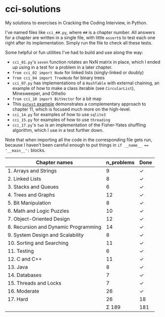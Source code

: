 # cci-solutions
My solutions to exercises in Cracking the Coding Interview, in Python.

I've named files like `cci_##.py`, where `##` is a chapter number. All answers for a chapter are written in a single file, with little `assert`s to test each one right after its implementation. Simply run the file to check all these tests.

Some helpful or fun utilities I've had to build and use along the way:
- `cci_01.py`'s `seven` function rotates an NxN matrix in place, which I ended up using in a test for a problem in a later chapter.
- `from cci_02 import Node` for linked lists (singly-linked or doubly)
- `from cci_04 import TreeNode` for binary trees
- `cci_07.py` has implementations of a `HashTable` with external chaining, an example of how to make a class iterable (see `CircularList`), Minesweeper, and Othello
- `from cci_10 import BitVector` for a bit map
- This [`pytest` example](https://github.com/pavelkomarov/projection-pursuit/blob/master/skpp/tests/test_skpp.py) demonstrates a complementary approach to chapter 11, which is focused much more on the high-level.
- `cci_14.py` for examples of how to use `sqlite3`
- `cci_15.py` for examples of how to use `threading`
- `cci_17.py`'s `two` is an implementation of the Fisher-Yates shuffling algorithm, which I use in a test further down.

Note that when importing all the code in the corresponding file gets run, because I haven't been careful enough to put things in `if __name__ == '__main__':` blocks.

| Chapter names | n_problems | Done | 
| --- | --- | --- |
| 1. Arrays and Strings | 9 | ✓ |
| 2. Linked Lists | 8 | ✓ |
| 3. Stacks and Queues |6 | ✓ |
| 4. Trees and Graphs | 12 | ✓ |
| 5. Bit Manipulation | 8 | ✓ |
| 6. Math and Logic Puzzles | 10 | ✓ |
| 7. Object-Oriented Design | 12 | ✓ |
| 8. Recursion and Dynamic Programming | 14 | ✓ |
| 9. System Design and Scalability | 8 | ✓ |
| 10. Sorting and Searching | 11 | ✓ |
| 11. Testing | 6 | ✓ |
| 12. C and C++ | 11 | ✓ |
| 13. Java | 8 | ✓ |
| 14. Databases | 7 | ✓ |
| 15. Threads and Locks | 7 | ✓ |
| 16. Moderate | 26 | ✓ |
| 17. Hard | 26 | 18 |
| | Σ 189 | 181 |
